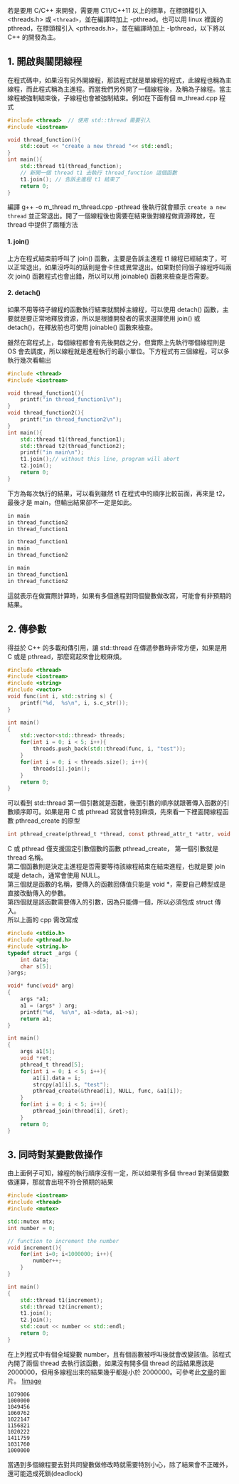 若是要用 C/C++ 來開發，需要用 C11/C++11 以上的標準，在標頭檔引入 <threads.h> 或 ```<thread>```，並在編譯時加上 -pthread。也可以用 linux 裡面的 pthread，在標頭檔引入 <pthreads.h>，並在編譯時加上 -lpthread，以下將以 C++ 的開發為主。

## 1. 開啟與關閉線程
在程式碼中，如果沒有另外開線程，那該程式就是單線程的程式，此線程也稱為主線程，而此程式稱為主進程。而當我們另外開了一個線程後，及稱為子線程。當主線程被強制結束後，子線程也會被強制結束。例如在下面有個 m_thread.cpp 程式
```cpp
#include <thread>  // 使用 std::thread 需要引入
#include <iostream>

void thread_function(){
    std::cout << "create a new thread "<< std::endl;
}
int main(){
    std::thread t1(thread_function);
    // 新開一個 thread t1 去執行 thread_function 這個函數
    t1.join(); // 告訴主進程 t1 結束了
    return 0;
}
```
編譯 g++ -o m_thread m_thread.cpp -pthread 後執行就會顯示 ```create a new thread``` 並正常退出。開了一個線程後也需要在結束後對線程做資源釋放，在 thread 中提供了兩種方法

#### 1. join()
上方在程式結束前呼叫了 join() 函數，主要是告訴主進程 t1 線程已經結束了，可以正常退出，如果沒呼叫的話則是會卡住或異常退出。如果對於同個子線程呼叫兩次 join() 函數程式也會出錯，所以可以用 joinable() 函數來檢查是否需要。
#### 2. detach()
如果不用等待子線程的函數執行結束就關掉主線程，可以使用 detach() 函數，主要就是要正常地釋放資源，所以是根據開發者的需求選擇使用 join() 或 detach()，在釋放前也可使用 joinable() 函數來檢查。

雖然在寫程式上，每個線程都會有先後開啟之分，但實際上先執行哪個線程則是 OS 會去調度，所以線程就是進程執行的最小單位。下方程式有三個線程，可以多執行幾次看輸出
```cpp
#include <thread>
#include <iostream>

void thread_function1(){
    printf("in thread_function1\n");
}
void thread_function2(){
    printf("in thread_function2\n");
}
int main(){
    std::thread t1(thread_function1);
    std::thread t2(thread_function2);
    printf("in main\n");
    t1.join();// without this line, program will abort
    t2.join();
    return 0;
}
```
下方為每次執行的結果，可以看到雖然 t1 在程式中的順序比較前面，再來是 t2，最後才是 main，但輸出結果卻不一定是如此。
```cpp
in main
in thread_function2
in thread_function1
```
```cpp
in thread_function1
in main
in thread_function2
```
```cpp
in main
in thread_function1
in thread_function2
```
這就表示在做實際計算時，如果有多個進程對同個變數做改寫，可能會有非預期的結果。

## 2. 傳參數
得益於 C++ 的多載和傳引用，讓 std::thread 在傳遞參數時非常方便，如果是用 C 或是 pthread，那麼寫起來會比較麻煩。
```cpp
#include <thread>
#include <iostream>
#include <string>
#include <vector>
void func(int i, std::string s) {
    printf("%d,  %s\n", i, s.c_str());
}

int main()
{
    std::vector<std::thread> threads;
    for(int i = 0; i < 5; i++){
        threads.push_back(std::thread(func, i, "test"));
    }   
    for(int i = 0; i < threads.size(); i++){
        threads[i].join();
    }   
    return 0;
}
```
可以看到 std::thread 第一個引數就是函數，後面引數的順序就跟著傳入函數的引數順序即可。如果是用 C 或 pthread 寫就會特別麻煩，先來看一下裡面開線程函數 pthread_create 的原型 
```c
int pthread_create(pthread_t *thread, const pthread_attr_t *attr, void *(*start_routine) (void *), void *arg)
```
C 或 pthread 僅支援固定引數個數的函數 pthread_create，
第一個引數就是 thread 名稱。\
第二個函數則是決定主進程是否需要等待該線程結束在結束進程，也就是要 join 或是 detach，通常會使用 NULL。\
第三個就是函數的名稱，要傳入的函數回傳值只能是 void *，需要自己轉型或是直接改動傳入的參數。\
第四個就是該函數需要傳入的引數，因為只能傳一個，所以必須包成 struct 傳入。\
所以上面的 cpp 需改寫成
```c
#include <stdio.h>
#include <pthread.h>
#include <string.h>
typedef struct _args {
    int data;
    char s[5];
}args;

void* func(void* arg)
{
    args *a1;
    a1 = (args* ) arg;
    printf("%d,  %s\n", a1->data, a1->s);
    return a1;
}

int main()
{
    args a1[5];
    void *ret;
    pthread_t thread[5];
    for(int i = 0; i < 5; i++){
        a1[i].data = i;
        strcpy(a1[i].s, "test");
        pthread_create(&thread[i], NULL, func, &a1[i]);
    }   
    for(int i = 0; i < 5; i++){
        pthread_join(thread[i], &ret);
    }   
    return 0;
}
```

## 3. 同時對某變數做操作
由上面例子可知，線程的執行順序沒有一定，所以如果有多個 thread 對某個變數做運算，那就會出現不符合預期的結果
```cpp
#include <iostream> 
#include <thread>
#include <mutex> 

std::mutex mtx; 
int number = 0; 

// function to increment the number 
void increment(){ 
	for(int i=0; i<1000000; i++){ 
		number++; 
	} 
} 

int main() 
{ 
	std::thread t1(increment); 
	std::thread t2(increment); 
	t1.join(); 
	t2.join(); 
	std::cout << number << std::endl; 
	return 0; 
} 
```
在上列程式中有個全域變數 number，且有個函數被呼叫後就會改變該值。該程式內開了兩個 thread 去執行該函數，如果沒有開多個 thread 的話結果應該是 2000000，但用多線程出來的結果幾乎都是小於 2000000。可參考此[文章](https://hackmd.io/@sysprog/concurrency-atomics)的圖片。
[!image](https://hackmd.io/_uploads/S1C-S3m-2.png)
```
1079006
1000000
1049456
1060762
1022147
1156821
1020222
1411759
1031760
1000000
```
當遇到多個線程要去對共同變數做修改時就需要特別小心，除了結果會不正確外，還可能造成死鎖(deadlock)
